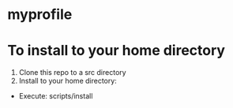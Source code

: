 # myprofile

# To install to your home directory
1. Clone this repo to a src directory
2. Install to your home directory:
  * Execute: scripts/install
